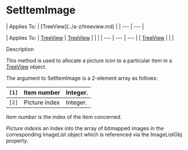 




<h1 class="heading"><span class="name">SetItemImage</span></h1>
| Applies To: | [TreeView](../a-z/treeview.md) |
| --- | ---  |

| Applies To: | [TreeView](../a-z/treeview.md) | [TreeView](../a-z/treeview.md) |  |  |
| --- | --- | ---  |
| [TreeView](../a-z/treeview.md) |  |  |


Description


This method is used to allocate a picture icon to a particular item in a [TreeView](../a-z/treeview.md) object.


The argument to SetItemImage is a 2-element array as follows:

| `[1]` | Item number | Integer. |
| --- | --- | ---  |
| `[2]` | Picture index | Integer. |


*Item number* is the index of the item concerned.


*Picture index*is an index into the array of bitmapped images in the corresponding ImageList object which is referenced via the ImageListObj property.



